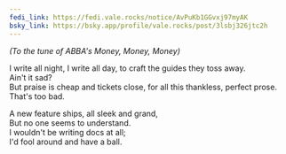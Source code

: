 ```yaml
---
fedi_link: https://fedi.vale.rocks/notice/AvPuKb1GGvxj97myAK
bsky_link: https://bsky.app/profile/vale.rocks/post/3lsbj326jtc2h
---
```


_(To the tune of ABBA's Money, Money, Money)_

I write all night, I write all day, to craft the guides they toss away. \
Ain't it sad? \
But praise is cheap and tickets close, for all this thankless, perfect prose. \
That's too bad.

A new feature ships, all sleek and grand, \
But no one seems to understand. \
I wouldn't be writing docs at all; \
I'd fool around and have a ball.
